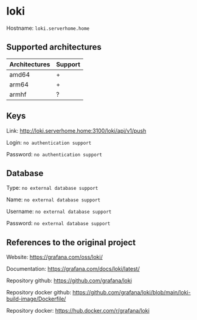 # loki
Hostname: `loki.serverhome.home`

## Supported architectures
| Architectures | Support |
| :------------ | :------ |
| amd64         | +       |
| arm64         | +       |
| armhf         | ?       |

## Keys
Link: http://loki.serverhome.home:3100/loki/api/v1/push

Login: `no authentication support`

Password: `no authentication support`

## Database
Type: `no external database support`

Name: `no external database support`

Username: `no external database support`

Password: `no external database support`

## References to the original project
Website: https://grafana.com/oss/loki/

Documentation: https://grafana.com/docs/loki/latest/

Repository github: https://github.com/grafana/loki

Repository docker github: https://github.com/grafana/loki/blob/main/loki-build-image/Dockerfile/

Repository docker: https://hub.docker.com/r/grafana/loki